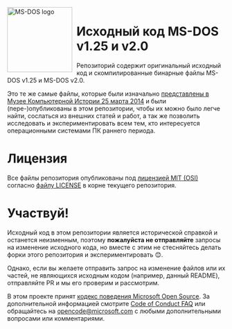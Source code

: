 <img width="150" height="150" align="left" style="float: left; margin: 0 10px 0 0;" alt="MS-DOS logo" src="https://github.com/Microsoft/MS-DOS/blob/master/msdos-logo.png">   

# Исходный код MS-DOS v1.25 и v2.0
Репозиторий содержит оригинальный исходный код и скомпилированные бинарные файлы MS-DOS v1.25 и MS-DOS v2.0.

Это те же самые файлы, которые были изначально [представлены в Музее Компьютерной Истории 25 марта 2014]( http://www.computerhistory.org/atchm/microsoft-ms-dos-early-source-code/) и были (пере-)опубликованы в этом репозитории, чтобы их можно было легче найти, cослаться из внешних статей и работ, а так же позволить исследовать и экспериментировать всем тем, кто интересуется операционными системами ПК раннего периода.  

# Лицензия
Все файлы репозитория опубликованы под [лицензией MIT (OSI)]( https://en.wikipedia.org/wiki/MIT_License) согласно [файлу LICENSE](https://github.com/Microsoft/MS-DOS/blob/master/LICENSE.md) в корне текущего репозитория.

# Участвуй!
Исходный код в этом репозитории является исторической справкой и останется неизменным, поэтому **пожалуйста не отправляйте** запросы на изменение исходного кода, но вместе с этим не стесняйтесь делать форки этого репозитория и экспериментировать 😊.

Однако, если вы желаете отправить запрос на изменение файлов или их частей, не являющихся исходным кодом (например, данный README), отправляйте PR и мы его проверим и рассмотрим.

В этом проекте принят [кодекс поведения Microsoft Open Source](https://opensource.microsoft.com/codeofconduct/). За дополнительной информацией смотрите [Code of Conduct FAQ](https://opensource.microsoft.com/codeofconduct/faq/) или обращайтесь на [opencode@microsoft.com](mailto:opencode@microsoft.com) с любыми дополнительными вопросами или комментариями.
